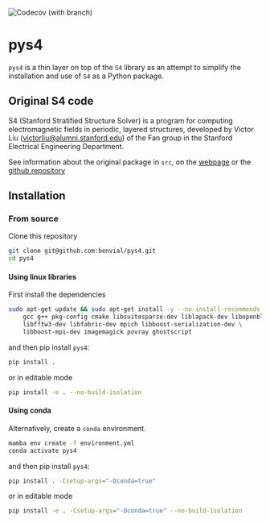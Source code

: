 


![Codecov (with branch)](https://img.shields.io/codecov/c/github/benvial/pys4/main?style=for-the-badge&logo=codecov&logoColor=white)


# pys4

`pys4` is a thin layer on top of the `S4` library as an attempt to simplify the installation and use of `S4` as a Python package. 

## Original S4 code

S4 (Stanford Stratified Structure Solver) is a program for computing electromagnetic fields in periodic, layered structures, developed by Victor Liu (victorliu@alumni.stanford.edu) of the Fan group in the Stanford Electrical Engineering Department.


See information about the original package in `src`, on the [webpage](http://fan.group.stanford.edu/S4/) or the [github repository](http://github.com/victorliu/S4)


## Installation

### From source

Clone this repository

```bash
git clone git@github.com:benvial/pys4.git
cd pys4
```


#### Using linux libraries

First install the dependencies

```bash
sudo apt-get update && sudo apt-get install -y --no-install-recommends  \
    gcc g++ pkg-config cmake libsuitesparse-dev liblapack-dev libopenblas-dev \
    libfftw3-dev libfabric-dev mpich libboost-serialization-dev \
    libboost-mpi-dev imagemagick povray ghostscript
```

and then pip install `pys4`:

```bash
pip install . 
```

or in editable mode

```bash
pip install -e . --no-build-isolation
```


#### Using conda

Alternatively, create a `conda` environment.

```bash
mamba env create -f environment.yml
conda activate pys4
```

and then pip install `pys4`:

```bash
pip install . -Csetup-args="-Dconda=true"
```

or in editable mode

```bash
pip install -e . -Csetup-args="-Dconda=true" --no-build-isolation
```

